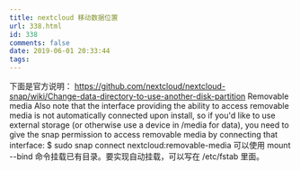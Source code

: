 ```yaml
---
title: nextcloud 移动数据位置
url: 338.html
id: 338
comments: false
date: 2019-06-01 20:33:44
tags:
---
```


下面是官方说明： https://github.com/nextcloud/nextcloud-snap/wiki/Change-data-directory-to-use-another-disk-partition Removable media Also note that the interface providing the ability to access removable media is not automatically connected upon install, so if you'd like to use external storage (or otherwise use a device in /media for data), you need to give the snap permission to access removable media by connecting that interface: $ sudo snap connect nextcloud:removable-media 可以使用 mount --bind 命令挂载已有目录。要实现自动挂载，可以写在 /etc/fstab 里面。